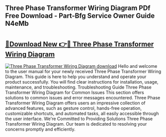 ## Three Phase Transformer Wiring Diagram PDf Free Download - Part-Bfg Service Owner Guide N4eMb

# <h2><a href="http://dfj360b.blite.top/?on=Three+Phase+Transformer+Wiring+Diagram">🔗Download New 👉🔴 Three Phase Transformer Wiring Diagram</a></h2>

[![Three Phase Transformer Wiring Diagram download](https://i.imgur.com/lujVjoI.png)](http://dfj360b.blite.top/?on=Three+Phase+Transformer+Wiring+Diagram)
Hello and welcome to the user manual for your newly received Three Phase Transformer Wiring Diagram. This guide is here to help you understand and operate your product successfully. You will find clear instructions for installation, usage, maintenance, and troubleshooting. Troubleshooting Guide Three Phase Transformer Wiring Diagram for Common Issues This section offers solutions to common issues and error messages encountered. Three Phase Transformer Wiring Diagram offers users an impressive collection of advanced features, such as gesture control, hands-free operation, customizable shortcuts, and automated tasks, all easily accessible through the user interface. We're Committed to Providing Solutions Three Phase Transformer Wiring Diagram. Our team is dedicated to resolving your concerns promptly and efficiently.
